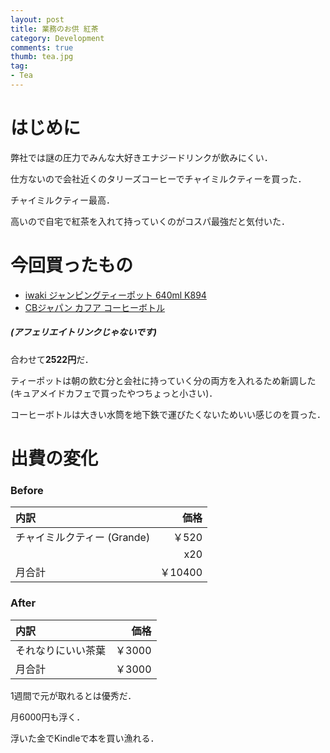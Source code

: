 ```yaml
---
layout: post
title: 業務のお供 紅茶
category: Development
comments: true
thumb: tea.jpg
tag:
- Tea
---
```


# はじめに

弊社では謎の圧力でみんな大好きエナジードリンクが飲みにくい．

仕方ないので会社近くのタリーズコーヒーでチャイミルクティーを買った．

チャイミルクティー最高．

高いので自宅で紅茶を入れて持っていくのがコスパ最強だと気付いた．

# 今回買ったもの

- [iwaki ジャンピングティーポット 640ml K894](http://amzn.asia/d/14siNJG)
- [CBジャパン カフア コーヒーボトル](http://amzn.asia/d/1RrUyMU)

##### (アフェリエイトリンクじゃないです)

合わせて**2522円**だ．

ティーポットは朝の飲む分と会社に持っていく分の両方を入れるため新調した(キュアメイドカフェで買ったやつちょっと小さい)．

コーヒーボトルは大きい水筒を地下鉄で運びたくないためいい感じのを買った．

# 出費の変化

### Before
|内訳|価格|
|:--|--:|
|チャイミルクティー (Grande)|￥520|
||x20|
|月合計|￥10400|

### After
|内訳|価格|
|:--|--:|
|それなりにいい茶葉|￥3000|
|月合計|￥3000|

1週間で元が取れるとは優秀だ．

月6000円も浮く．

浮いた金でKindleで本を買い漁れる．